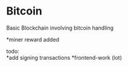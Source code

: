 # Bitcoin
Basic Blockchain involving bitcoin handling    

*miner reward added  

todo:  
*add signing transactions
*frontend-work (lot)
